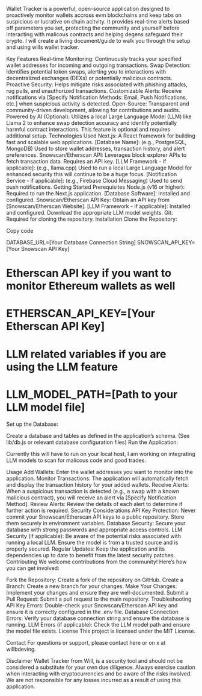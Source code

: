 Wallet Tracker is a powerful, open-source application designed to proactively monitor wallets accross evm blockchains and keep tabs on suspicious or lucrative on chain acitvity. It provides real-time alerts based off parameters you set, protecting the community and yourself before interacting with malicous contracts and helping degens safeguard their crypto. I will create a living document/guide to walk you through the setup and using wills wallet tracker.

Key Features
Real-time Monitoring: Continuously tracks your specified wallet addresses for incoming and outgoing transactions.
Swap Detection: Identifies potential token swaps, alerting you to interactions with decentralized exchanges (DEXs) or potentially malicious contracts.
Proactive Security: Helps mitigate risks associated with phishing attacks, rug pulls, and unauthorized transactions.
Customizable Alerts: Receive notifications via [Specify Notification Methods: Email, Push Notifications, etc.] when suspicious activity is detected.
Open-Source: Transparent and community-driven development, allowing for contributions and audits.
Powered by AI (Optional): Utilizes a local Large Language Model (LLM) like Llama 2 to enhance swap detection accuracy and identify potentially harmful contract interactions. This feature is optional and requires additional setup.
Technologies Used
Next.js: A React framework for building fast and scalable web applications.
[Database Name]: (e.g., PostgreSQL, MongoDB) Used to store wallet addresses, transaction history, and alert preferences.
Snowscan/Etherscan API: Leverages block explorer APIs to fetch transaction data. Requires an API key.
[LLM Framework - if applicable]: (e.g., llama.cpp) Used to run a local Large Language Model for enhanced security this will continue to be a huge focus.
[Notification Service - if applicable]: (e.g., Firebase Cloud Messaging) Used to send push notifications.
Getting Started
Prerequisites
Node.js (v16 or higher): Required to run the Next.js application.
[Database Software]: Installed and configured.
Snowscan/Etherscan API Key: Obtain an API key from [Snowscan/Etherscan Website].
[LLM Framework - if applicable]: Installed and configured. Download the appropriate LLM model weights.
Git: Required for cloning the repository.
Installation
Clone the Repository:








Copy code


DATABASE_URL=[Your Database Connection String]
SNOWSCAN_API_KEY=[Your Snowscan API Key]
# Etherscan API key if you want to monitor Ethereum wallets as well
# ETHERSCAN_API_KEY=[Your Etherscan API Key]
# LLM related variables if you are using the LLM feature
# LLM_MODEL_PATH=[Path to your LLM model file]
Set up the Database:

Create a database and tables as defined in the application’s schema. (See lib/db.js or relevant database configuration files)
Run the Application:

Currently this will have to run on your local host, I am working on integrating LLM models to 
scan for malicous code and good trades.



Usage
Add Wallets: Enter the wallet addresses you want to monitor into the application.
Monitor Transactions: The application will automatically fetch and display the transaction history for your added wallets.
Receive Alerts: When a suspicious transaction is detected (e.g., a swap with a known malicious contract), you will receive an alert via [Specify Notification Method].
Review Alerts: Review the details of each alert to determine if further action is required.
Security Considerations
API Key Protection: Never commit your Snowscan/Etherscan API keys to a public repository. Store them securely in environment variables.
Database Security: Secure your database with strong passwords and appropriate access controls.
LLM Security (if applicable): Be aware of the potential risks associated with running a local LLM. Ensure the model is from a trusted source and is properly secured.
Regular Updates: Keep the application and its dependencies up to date to benefit from the latest security patches.
Contributing
We welcome contributions from the community! Here’s how you can get involved:

Fork the Repository: Create a fork of the repository on GitHub.
Create a Branch: Create a new branch for your changes.
Make Your Changes: Implement your changes and ensure they are well-documented.
Submit a Pull Request: Submit a pull request to the main repository.
Troubleshooting
API Key Errors: Double-check your Snowscan/Etherscan API key and ensure it is correctly configured in the .env file.
Database Connection Errors: Verify your database connection string and ensure the database is running.
LLM Errors (if applicable): Check the LLM model path and ensure the model file exists.
License
This project is licensed under the MIT License.

Contact
For questions or support, please contact here or on x at willbdeving.

Disclaimer
Wallet Tracker from Will, is a security tool and should not be considered a substitute for your own due diligence. Always exercise caution when interacting with cryptocurrencies and be aware of the risks involved. We are not responsible for any losses incurred as a result of using this application.